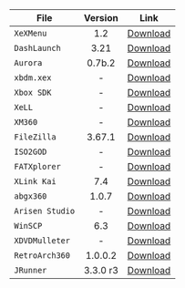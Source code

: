 | File            | Version  | Link                                                                                                           |
|-----------------|:--------:|----------------------------------------------------------------------------------------------------------------|
| `XeXMenu`       |   1.2    | [Download](https://mega.nz/#!9AlUmDZK!oykniipcx80kvuRxLaqY8NtPMJYKHW1ZYpqYfcAZsLA)                             |
| `DashLaunch`    | 3.21     | [Download](/downloads/Dashlaunch.zip)                                                                          |
| `Aurora`        |  0.7b.2  | [Download](http://phoenix.xboxunity.net/downloads/Aurora%200.7b.2%20-%20Release%20Package.rar)                 |
| `xbdm.xex`      |    -     | [Download](https://consolemods.org/wiki/images/0/08/Xbdm.xex)                                                  | 
| `Xbox SDK`      |    -     | [Download](https://www.mediafire.com/file/l9786i9endh5w5e/XBOX360+SDK+21256.3.exe)                             |
| `XeLL`          |    -     | [Download](https://github.com/X360Tools/xell-reloaded)                                                         |
| `XM360`         |    -     | [Download](http://www.mediafire.com/file/biy6wz7hb17ve5z/xm360v2.0d.zip/file)                                  |
| `FileZilla`     |  3.67.1  | [Download](https://filezilla-project.org/)                                                                     |
| `ISO2GOD`       |    -     | [Download](https://github.com/r4dius/Iso2God)                                                                  |
| `FATXplorer`    |    -     | [Download](https://fatxplorer.eaton-works.com/download/)                                                       |
| `XLink Kai`     |   7.4    | [Download](https://www.teamxlink.co.uk/go?c=download)                                                          |
| `abgx360`       |  1.0.7   | [Download](https://abgx360.hadzz.com/download.php)                                                             |
| `Arisen Studio` |    -     | [Download](https://www.arisen.studio/)                                                                         |
| `WinSCP`        |   6.3    | [Download](https://winscp.net/eng/index.php)                                                                   |
| `XDVDMulleter`  |    -     | [Download](https://consolemods.org/wiki/images/4/4f/Xdvdmulleter_Beta_10.2_with_Stealth%2C_SS%2C_%26_Lyt.zip)  |
| `RetroArch360`  | 1.0.0.2  | [Download](https://www.mediafire.com/file/o27nufror7iqas7/retroarch-360-v1.0.0.2.zip/file)                     |
| `JRunner`       | 3.3.0 r3 | [Download](https://github.com/Octal450/J-Runner-with-Extras/releases/tag/V3.3.0-r3)                            |